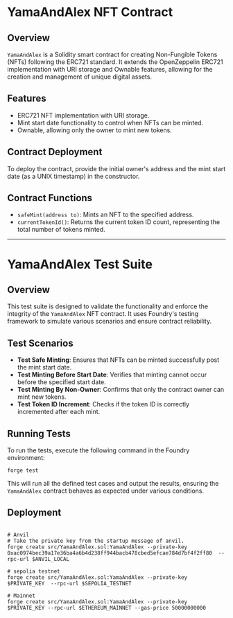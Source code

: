 # YamaAndAlex NFT Contract

## Overview
`YamaAndAlex` is a Solidity smart contract for creating Non-Fungible Tokens (NFTs) following the ERC721 standard. It extends the OpenZeppelin ERC721 implementation with URI storage and Ownable features, allowing for the creation and management of unique digital assets.

## Features
- ERC721 NFT implementation with URI storage.
- Mint start date functionality to control when NFTs can be minted.
- Ownable, allowing only the owner to mint new tokens.

## Contract Deployment
To deploy the contract, provide the initial owner's address and the mint start date (as a UNIX timestamp) in the constructor.

## Contract Functions
- `safeMint(address to)`: Mints an NFT to the specified address.
- `currentTokenId()`: Returns the current token ID count, representing the total number of tokens minted.

---

# YamaAndAlex Test Suite

## Overview
This test suite is designed to validate the functionality and enforce the integrity of the `YamaAndAlex` NFT contract. It uses Foundry's testing framework to simulate various scenarios and ensure contract reliability.

## Test Scenarios
- **Test Safe Minting**: Ensures that NFTs can be minted successfully post the mint start date.
- **Test Minting Before Start Date**: Verifies that minting cannot occur before the specified start date.
- **Test Minting By Non-Owner**: Confirms that only the contract owner can mint new tokens.
- **Test Token ID Increment**: Checks if the token ID is correctly incremented after each mint.

## Running Tests
To run the tests, execute the following command in the Foundry environment:

```shell
forge test
```

This will run all the defined test cases and output the results, ensuring the `YamaAndAlex` contract behaves as expected under various conditions.

## Deployment


```shell

# Anvil
# Take the private key from the startup message of anvil.
forge create src/YamaAndAlex.sol:YamaAndAlex --private-key 0xac0974bec39a17e36ba4a6b4d238ff944bacb478cbed5efcae784d7bf4f2ff80  --rpc-url $ANVIL_LOCAL 

# sepolia testnet
forge create src/YamaAndAlex.sol:YamaAndAlex --private-key $PRIVATE_KEY  --rpc-url $SEPOLIA_TESTNET

# Mainnet
forge create src/YamaAndAlex.sol:YamaAndAlex --private-key $PRIVATE_KEY --rpc-url $ETHEREUM_MAINNET --gas-price 50000000000




                                                                                                             
```

